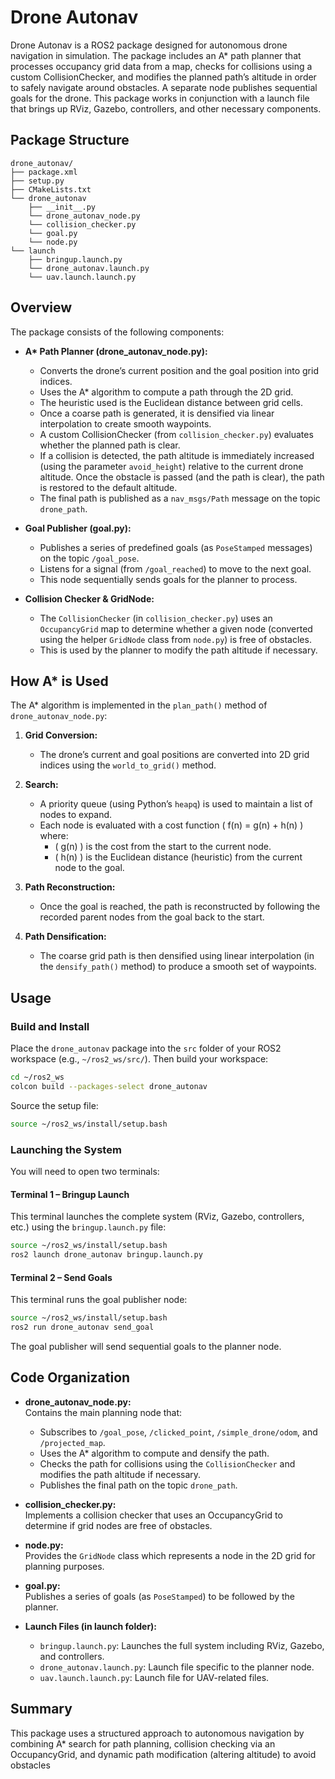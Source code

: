# Drone Autonav

Drone Autonav is a ROS2 package designed for autonomous drone navigation in simulation. The package includes an A* path planner that processes occupancy grid data from a map, checks for collisions using a custom CollisionChecker, and modifies the planned path’s altitude in order to safely navigate around obstacles. A separate node publishes sequential goals for the drone. This package works in conjunction with a launch file that brings up RViz, Gazebo, controllers, and other necessary components.

## Package Structure
```
drone_autonav/
├── package.xml
├── setup.py
├── CMakeLists.txt
└── drone_autonav
    ├── __init__.py
    └── drone_autonav_node.py
    └── collision_checker.py
    └── goal.py
    └── node.py
└── launch
    ├── bringup.launch.py
    └── drone_autonav.launch.py
    └── uav.launch.launch.py

```


## Overview

The package consists of the following components:

- **A\* Path Planner (drone_autonav_node.py):**  
  - Converts the drone’s current position and the goal position into grid indices.
  - Uses the A* algorithm to compute a path through the 2D grid.
  - The heuristic used is the Euclidean distance between grid cells.
  - Once a coarse path is generated, it is densified via linear interpolation to create smooth waypoints.
  - A custom CollisionChecker (from `collision_checker.py`) evaluates whether the planned path is clear.  
  - If a collision is detected, the path altitude is immediately increased (using the parameter `avoid_height`) relative to the current drone altitude. Once the obstacle is passed (and the path is clear), the path is restored to the default altitude.
  - The final path is published as a `nav_msgs/Path` message on the topic `drone_path`.

- **Goal Publisher (goal.py):**  
  - Publishes a series of predefined goals (as `PoseStamped` messages) on the topic `/goal_pose`.
  - Listens for a signal (from `/goal_reached`) to move to the next goal.
  - This node sequentially sends goals for the planner to process.

- **Collision Checker & GridNode:**  
  - The `CollisionChecker` (in `collision_checker.py`) uses an `OccupancyGrid` map to determine whether a given node (converted using the helper `GridNode` class from `node.py`) is free of obstacles.
  - This is used by the planner to modify the path altitude if necessary.

## How A* is Used

The A* algorithm is implemented in the `plan_path()` method of `drone_autonav_node.py`:
  
1. **Grid Conversion:**  
   - The drone’s current and goal positions are converted into 2D grid indices using the `world_to_grid()` method.
  
2. **Search:**  
   - A priority queue (using Python’s `heapq`) is used to maintain a list of nodes to expand.
   - Each node is evaluated with a cost function \( f(n) = g(n) + h(n) \) where:
     - \( g(n) \) is the cost from the start to the current node.
     - \( h(n) \) is the Euclidean distance (heuristic) from the current node to the goal.
  
3. **Path Reconstruction:**  
   - Once the goal is reached, the path is reconstructed by following the recorded parent nodes from the goal back to the start.
  
4. **Path Densification:**  
   - The coarse grid path is then densified using linear interpolation (in the `densify_path()` method) to produce a smooth set of waypoints.

## Usage

### Build and Install

Place the `drone_autonav` package into the `src` folder of your ROS2 workspace (e.g., `~/ros2_ws/src/`). Then build your workspace:

```bash
cd ~/ros2_ws
colcon build --packages-select drone_autonav
```

Source the setup file:

```bash
source ~/ros2_ws/install/setup.bash
```

### Launching the System
You will need to open two terminals:

#### Terminal 1 – Bringup Launch
This terminal launches the complete system (RViz, Gazebo, controllers, etc.) using the `bringup.launch.py` file:

```bash
source ~/ros2_ws/install/setup.bash
ros2 launch drone_autonav bringup.launch.py
```

#### Terminal 2 – Send Goals
This terminal runs the goal publisher node:
```bash
source ~/ros2_ws/install/setup.bash
ros2 run drone_autonav send_goal
```

The goal publisher will send sequential goals to the planner node.

## Code Organization

- **drone_autonav_node.py:** <br>
 Contains the main planning node that:
    - Subscribes to `/goal_pose`, `/clicked_point`, `/simple_drone/odom`, and `/projected_map`.
    - Uses the A* algorithm to compute and densify the path.
    - Checks the path for collisions using the `CollisionChecker` and modifies the path altitude if necessary.
    - Publishes the final path on the topic `drone_path`.

- **collision_checker.py:** <br>
     Implements a collision checker that uses an OccupancyGrid to determine if grid nodes are free of obstacles.
- **node.py:** <br>
    Provides the `GridNode` class which represents a node in the 2D grid for planning purposes.
- **goal.py:** <br>
     Publishes a series of goals (as `PoseStamped`) to be followed by the planner.

- **Launch Files (in launch folder):**
    - `bringup.launch.py`: Launches the full system including RViz, Gazebo, and controllers.
    - `drone_autonav.launch.py`: Launch file specific to the planner node.
    - `uav.launch.launch.py`: Launch file for UAV-related files.

## Summary
This package uses a structured approach to autonomous navigation by combining A* search for path planning, collision checking via an OccupancyGrid, and dynamic path modification (altering altitude) to avoid obstacles